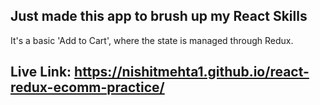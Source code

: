 ## Just made this app to brush up my React Skills

It's a basic 'Add to Cart', where the state is managed through Redux.


## Live Link: https://nishitmehta1.github.io/react-redux-ecomm-practice/
